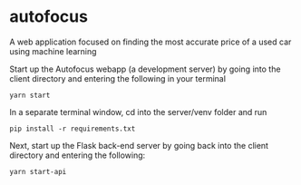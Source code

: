 # autofocus
A web application focused on finding the most accurate price of a used car using machine learning


Start up the Autofocus webapp (a development server) by going into the client directory and entering the following in your terminal

```
yarn start
```
In a separate terminal window, cd into the server/venv folder and run 

```
pip install -r requirements.txt
```

Next, start up the Flask back-end server by going back into the client directory and entering the following:

```
yarn start-api
```
